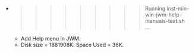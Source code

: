 * >>>>>>>>> Running inst-min-win-jwm-help-manuals-text.sh ...
  * Add Help menu in JWM.
  * Disk size = 1881908K. Space Used = 36K.
